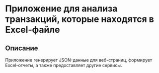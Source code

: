 # Приложение для анализа транзакций, которые находятся в Excel-файле

## Описание

Приложение генерирует JSON-данные для веб-страниц, формирует Excel-отчеты, а также предоставляет другие сервисы.
